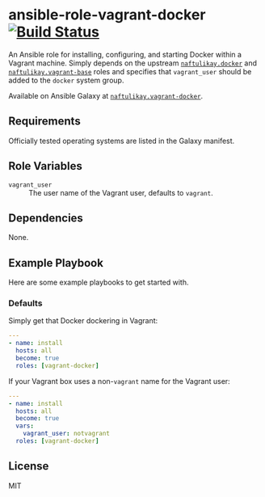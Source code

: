 # ansible-role-vagrant-docker [![Build Status][svg:travis]][travis]

An Ansible role for installing, configuring, and starting Docker within a Vagrant machine. Simply depends on the
upstream [`naftulikay.docker`][docker-galaxy] and [`naftulikay.vagrant-base`][vagrant-base-galaxy] roles and
specifies that `vagrant_user` should be added to the `docker` system group.

Available on Ansible Galaxy at [`naftulikay.vagrant-docker`][galaxy].

## Requirements

Officially tested operating systems are listed in the Galaxy manifest.

## Role Variables

<dl>
  <dt><code>vagrant_user</code></dt>
  <dd>The user name of the Vagrant user, defaults to <code>vagrant</code>.</dd>
<dl>

## Dependencies

None.

## Example Playbook

Here are some example playbooks to get started with.

### Defaults

Simply get that Docker dockering in Vagrant:

```yaml
---
- name: install
  hosts: all
  become: true
  roles: [vagrant-docker]
```

If your Vagrant box uses a non-`vagrant` name for the Vagrant user:

```yaml
---
- name: install
  hosts: all
  become: true
  vars:
    vagrant_user: notvagrant
  roles: [vagrant-docker]
```

## License

MIT


 [svg:travis]: https://travis-ci.org/naftulikay/ansible-role-docker.svg?branch=master
 [travis]: https://travis-ci.org/naftulikay/ansible-role-docker
 [galaxy]: https://galaxy.ansible.com/naftulikay/vagrant-docker/
 [docker-galaxy]: https://galaxy.ansible.com/naftulikay/docker/
 [vagrant-base-galaxy]: https://galaxy.ansible.com/naftulikay/docker/
